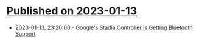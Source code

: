 # [Published on 2023-01-13](index.md)

* [2023-01-13, 23:20:00](https://games.slashdot.org/story/23/01/13/2219258/googles-stadia-controller-is-getting-bluetooth-support?utm_source=rss1.0mainlinkanon&utm_medium=feed) - [Google's Stadia Controller Is Getting Bluetooth Support](https://games.slashdot.org/story/23/01/13/2219258/googles-stadia-controller-is-getting-bluetooth-support?utm_source=rss1.0mainlinkanon&utm_medium=feed)
